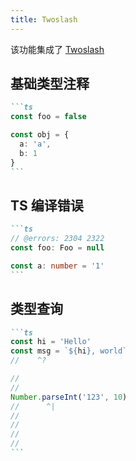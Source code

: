 ```yaml
---
title: Twoslash
---
```


该功能集成了 [Twoslash](https://github.com/twoslashes/twoslash)

## 基础类型注释

````md live
```ts
const foo = false

const obj = {
  a: 'a',
  b: 1
}
```
````

## TS 编译错误

````md live
```ts
// @errors: 2304 2322
const foo: Foo = null

const a: number = '1'
```
````

## 类型查询

````md live
```ts
const hi = 'Hello'
const msg = `${hi}, world`
//    ^?

//
//
Number.parseInt('123', 10)
//      ^|
//
//
//
//
```
````